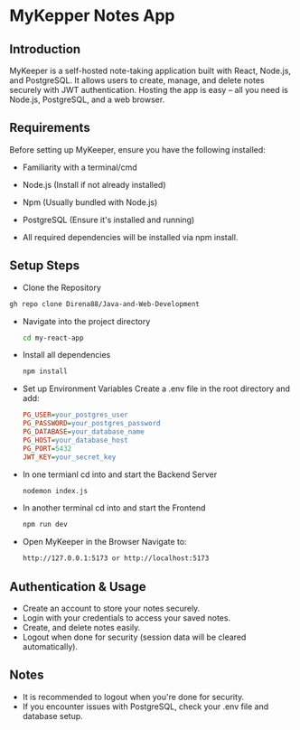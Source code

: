 # MyKepper Notes App

## Introduction
MyKeeper is a self-hosted note-taking application built with React, Node.js, and PostgreSQL. It allows users to create, manage, and delete notes securely with JWT authentication. Hosting the app is easy – all you need is Node.js, PostgreSQL, and a web browser.

## Requirements
Before setting up MyKeeper, ensure you have the following installed:

* Familiarity with a terminal/cmd

* Node.js (Install if not already installed)

* Npm (Usually bundled with Node.js)

* PostgreSQL (Ensure it's installed and running)

* All required dependencies will be installed via npm install.

## Setup Steps
* Clone the Repository
```bash
gh repo clone Direna88/Java-and-Web-Development
```
* Navigate into the project directory
  ```bash
  cd my-react-app
* Install all dependencies
  ```bash
  npm install
* Set up Environment Variables
  Create a .env file in the root directory and add:
  
  ```ini
  PG_USER=your_postgres_user
  PG_PASSWORD=your_postgres_password
  PG_DATABASE=your_database_name
  PG_HOST=your_database_host
  PG_PORT=5432
  JWT_KEY=your_secret_key
* In one termianl cd into and start the Backend Server
  ```bash
  nodemon index.js
* In another terminal cd into and start the Frontend
   ```bash
  npm run dev
* Open MyKeeper in the Browser
  Navigate to:
  ```bash
  http://127.0.0.1:5173 or http://localhost:5173

## Authentication & Usage
* Create an account to store your notes securely.
* Login with your credentials to access your saved notes.
* Create, and delete notes easily.
* Logout when done for security (session data will be cleared automatically).

## Notes
* It is recommended to logout when you're done for security.
* If you encounter issues with PostgreSQL, check your .env file and database setup.
